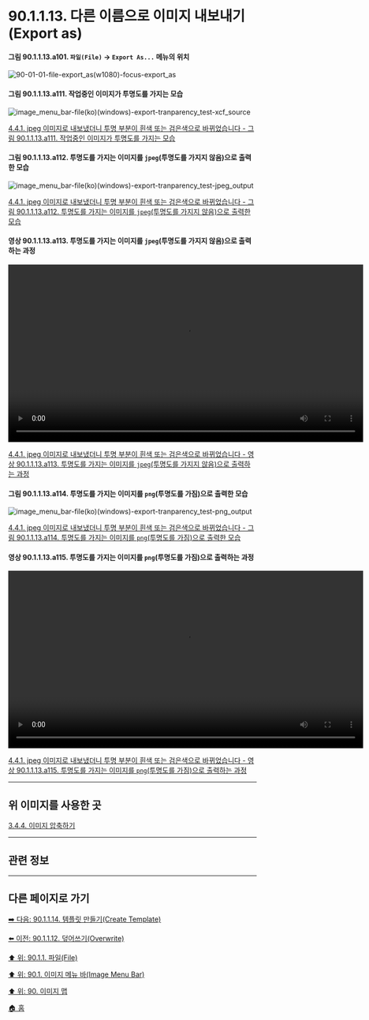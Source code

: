 # 90.1.1.13. 다른 이름으로 이미지 내보내기(Export as)

#### 그림 90.1.1.13.a101. `파일(File)` → `Export As...` 메뉴의 위치
![90-01-01-file-export_as(w1080)-focus-export_as](https://github.com/wonder13662/gimp/assets/15767104/2762d1a1-b41e-4087-9a3c-d6321facc69a)

#### 그림 90.1.1.13.a111. 작업중인 이미지가 투명도를 가지는 모습
![image_menu_bar-file(ko)(windows)-export-tranparency_test-xcf_source](https://github.com/wonder13662/gimp/assets/15767104/20997fbf-1d29-4bf7-86eb-ae8b63ef79d4)

[4.4.1. jpeg 이미지로 내보냈더니 투명 부분이 흰색 또는 검은색으로 바뀌었습니다 - 그림 90.1.1.13.a111. 작업중인 이미지가 투명도를 가지는 모습]()

#### 그림 90.1.1.13.a112. 투명도를 가지는 이미지를 `jpeg`(투명도를 가지지 않음)으로 출력한 모습
![image_menu_bar-file(ko)(windows)-export-tranparency_test-jpeg_output](https://github.com/wonder13662/gimp/assets/15767104/cec22f48-e277-457d-b9dd-70caa00f3786)

[4.4.1. jpeg 이미지로 내보냈더니 투명 부분이 흰색 또는 검은색으로 바뀌었습니다 - 그림 90.1.1.13.a112. 투명도를 가지는 이미지를 `jpeg`(투명도를 가지지 않음)으로 출력한 모습]()

#### 영상 90.1.1.13.a113. 투명도를 가지는 이미지를 `jpeg`(투명도를 가지지 않음)으로 출력하는 과정
<video controls="controls" width="720" src="https://github.com/wonder13662/gimp/assets/15767104/54433f17-5d6d-48b1-b4f0-118bee4a6049"></video>

[4.4.1. jpeg 이미지로 내보냈더니 투명 부분이 흰색 또는 검은색으로 바뀌었습니다 - 영상 90.1.1.13.a113. 투명도를 가지는 이미지를 `jpeg`(투명도를 가지지 않음)으로 출력하는 과정]()

#### 그림 90.1.1.13.a114. 투명도를 가지는 이미지를 `png`(투명도를 가짐)으로 출력한 모습
![image_menu_bar-file(ko)(windows)-export-tranparency_test-png_output](https://github.com/wonder13662/gimp/assets/15767104/bfe00d75-1ed7-4f80-b9ae-b48b99f91cb4)

[4.4.1. jpeg 이미지로 내보냈더니 투명 부분이 흰색 또는 검은색으로 바뀌었습니다 - 그림 90.1.1.13.a114. 투명도를 가지는 이미지를 `png`(투명도를 가짐)으로 출력한 모습]()

#### 영상 90.1.1.13.a115. 투명도를 가지는 이미지를 `png`(투명도를 가짐)으로 출력하는 과정
<video controls="controls" width="720" src="https://github.com/wonder13662/gimp/assets/15767104/c3e0af32-420d-4477-9311-1051c377bebd"></video>

[4.4.1. jpeg 이미지로 내보냈더니 투명 부분이 흰색 또는 검은색으로 바뀌었습니다 - 영상 90.1.1.13.a115. 투명도를 가지는 이미지를 `png`(투명도를 가짐)으로 출력하는 과정]()

***

## 위 이미지를 사용한 곳

[3.4.4. 이미지 압축하기](https://wonder13662.github.io/gimp/2.10.36_ko/03-04-04-compressing-images.html#%EA%B7%B8%EB%A6%BC-901113a101-%ED%8C%8C%EC%9D%BCfile--export-as-%EB%A9%94%EB%89%B4%EC%9D%98-%EC%9C%84%EC%B9%98)

***

## 관련 정보

***

## 다른 페이지로 가기

[➡️ 다음: 90.1.1.14. 템플릿 만들기(Create Template)](./90-01-01-filex-14-create_template.md)

[⬅️ 이전: 90.1.1.12. 덮어쓰기(Overwrite)](./90-01-01-filex-12-overwrite.md)

[⬆️ 위: 90.1.1. 파일(File)](./90-01-01-file.md)

[⬆️ 위: 90.1. 이미지 메뉴 바(Image Menu Bar)](./90-01-00-image-menu-bar.md)

[⬆️ 위: 90. 이미지 맵](./90-00-image-map.md)

[🏠 홈](./00-home.md)
